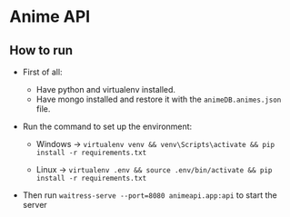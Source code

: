 # Anime API

## How to run

* First of all:
    * Have python and virtualenv installed.
    * Have mongo installed and restore it with the `animeDB.animes.json` file.
    
* Run the command to set up the environment:
    
    * Windows -> `virtualenv venv && venv\Scripts\activate && pip install -r requirements.txt` 
        
    * Linux -> `virtualenv .env && source .env/bin/activate && pip install -r requirements.txt`
    
* Then run `waitress-serve --port=8080 animeapi.app:api` to start the server
